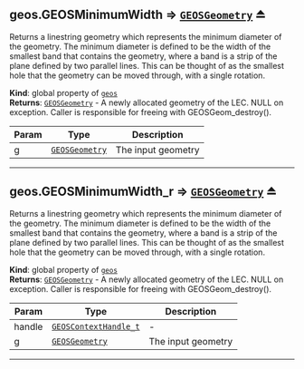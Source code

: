 <a name="exp_module_geos--geos.GEOSMinimumWidth"></a>

## geos.GEOSMinimumWidth ⇒ [<code>GEOSGeometry</code>](/typedefs-enums/typedefs-enums.html#GEOSGeometry) ⏏
Returns a linestring geometry which represents the minimum diameter of the geometry. The minimum diameter is defined to be the width of the smallest band that contains the geometry, where a band is a strip of the plane defined by two parallel lines. This can be thought of as the smallest hole that the geometry can be moved through, with a single rotation.

**Kind**: global property of [<code>geos</code>](/typedefs-enums/typedefs-enums.html#module_geos)  
**Returns**: [<code>GEOSGeometry</code>](/typedefs-enums/typedefs-enums.html#GEOSGeometry) - A newly allocated geometry of the LEC. NULL on exception. Caller is responsible for freeing with GEOSGeom_destroy().  

| Param | Type | Description |
| --- | --- | --- |
| g | [<code>GEOSGeometry</code>](/typedefs-enums/typedefs-enums.html#GEOSGeometry) | The input geometry |


---
<a name="exp_module_geos--geos.GEOSMinimumWidth_r"></a>

## geos.GEOSMinimumWidth\_r ⇒ [<code>GEOSGeometry</code>](/typedefs-enums/typedefs-enums.html#GEOSGeometry) ⏏
Returns a linestring geometry which represents the minimum diameter of the geometry. The minimum diameter is defined to be the width of the smallest band that contains the geometry, where a band is a strip of the plane defined by two parallel lines. This can be thought of as the smallest hole that the geometry can be moved through, with a single rotation.

**Kind**: global property of [<code>geos</code>](/typedefs-enums/typedefs-enums.html#module_geos)  
**Returns**: [<code>GEOSGeometry</code>](/typedefs-enums/typedefs-enums.html#GEOSGeometry) - A newly allocated geometry of the LEC. NULL on exception. Caller is responsible for freeing with GEOSGeom_destroy().  

| Param | Type | Description |
| --- | --- | --- |
| handle | [<code>GEOSContextHandle\_t</code>](/typedefs-enums/typedefs-enums.html#GEOSContextHandle_t) | - |
| g | [<code>GEOSGeometry</code>](/typedefs-enums/typedefs-enums.html#GEOSGeometry) | The input geometry |


---
